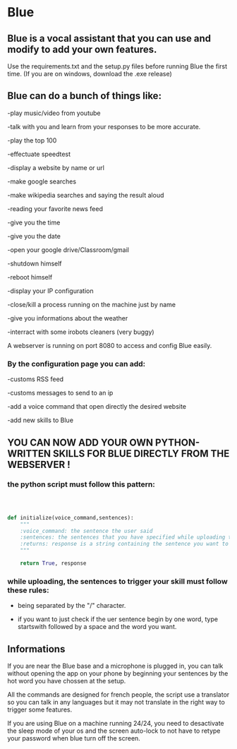 # Blue
## Blue is a vocal assistant that you can use and modify to add your own features.


Use the requirements.txt and the setup.py files before running Blue the first time. (If you are on windows, download the .exe release)


## Blue can do a bunch of things like:


-play music/video from youtube

-talk with you and learn from your responses to be more accurate.


-play the top 100


-effectuate speedtest


-display a website by name or url


-make google searches


-make wikipedia searches and saying the result aloud


-reading your favorite news feed


-give you the time


-give you the date


-open your google drive/Classroom/gmail


-shutdown himself


-reboot himself


-display your IP configuration


-close/kill a process running on the machine just by name


-give you informations about the weather


-interract with some irobots cleaners (very buggy)



A webserver is running on port 8080 to access and config Blue easily.


### By the configuration page you can add:


-customs RSS feed


-customs messages to send to an ip


-add a voice command that open directly the desired website


-add new skills to Blue



## YOU CAN NOW ADD YOUR OWN PYTHON-WRITTEN SKILLS FOR BLUE DIRECTLY FROM THE WEBSERVER !


### the python script must follow this pattern:

```python



def initialize(voice_command,sentences):
    """
    :voice_command: the sentence the user said
    :sentences: the sentences that you have specified while uploading the skill
    :returns: response is a string containing the sentence you want to say aloud
    """

    return True, response


```


### while uploading, the sentences to trigger your skill must follow these rules:

- being separated by the "/" character.

- if you want to just check if the uer sentence begin by one word, type startswith followed by a space and the word you want. 


## Informations

If you are near the Blue base and a microphone is plugged in, you can talk without opening the app on your phone by beginning your sentences by the hot word you have chossen at the setup.


All the commands are designed for french people, the script use a translator so you can talk in any languages but it may not translate in the right way to trigger some features.


If you are using Blue on a machine running 24/24, you need to desactivate the sleep mode of your os and the screen auto-lock to not have to retype your password when blue turn off the screen.
